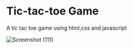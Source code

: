 # Tic-tac-toe Game
 A tic tac toe game using html,css and javascript
 
![Screenshot (111)](https://github.com/santoshinij7/Tic-tac-toe-Game/assets/83078159/27316f5a-1f64-452f-9167-80a358bb14f3)
